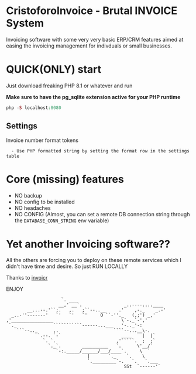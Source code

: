 # CristoforoInvoice - Brutal INVOICE System
Invoicing software with some very very basic ERP/CRM features aimed at easing the invoicing management for indivduals or small businesses.

# QUICK(ONLY) start
Just download freaking PHP 8.1 or whatever and run

**Make sure to have the pg_sqlite extension active for your PHP runtime**

```php
php -S localhost:8080
```


## Settings
Invoice number format tokens
```
  - Use PHP formatted string by setting the format row in the settings table
```
# Core (missing) features

- NO backup
- NO config to be installed
- NO headaches
- NO CONFIG (Almost, you can set a remote DB connection string through the `DATABASE_CONN_STRING` env variable)


# Yet another Invoicing software??
All the others are forcing you to deploy on these remote services which I didn't have time and desire. So just RUN LOCALLY

Thanks to [invoicr](https://github.com/code-boxx/invoicr/tree/master)

ENJOY

```
                     `. ___
                    __,' __`.                _..----....____
        __...--.'``;.   ,.   ;``--..__     .'    ,-._    _.-'
  _..-''-------'   `'   `'   `'     O ``-''._   (,;') _,'
,'________________                          \`-._`-','
 `._              ```````````------...___   '-.._'-:
    ```--.._      ,.                     ````--...__\-.
            `.--. `-`                       ____    |  |`
              `. `.                       ,'`````.  ;  ;`
                `._`.        __________   `.      \'__/`
                   `-:._____/______/___/____`.     \  `
                               |       `._    `.    \
                               `._________`-.   `.   `.___
                                             SSt  `------'`
```